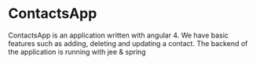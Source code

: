 # ContactsApp
ContactsApp is an application written with angular 4. We have basic features such as adding, deleting and updating a contact.
The backend of the application is running with jee & spring 
